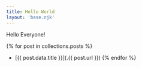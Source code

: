 ```yaml
---
title: Hello World
layout: 'base.njk'
---
```

 
Hello Everyone!

{% for post in collections.posts %}
- [{{ post.data.title }}](.{{ post.url  }})
{% endfor %}
